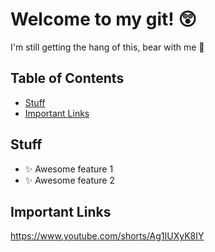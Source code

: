 # Welcome to my git! 😲

I'm still getting the hang of this, bear with me 🤔

## Table of Contents

- [Stuff](#stuff)
- [Important Links](#important_links)

## Stuff

- ✨ Awesome feature 1
- ✨ Awesome feature 2

## Important Links

https://www.youtube.com/shorts/Ag1IUXyK8IY

<!--
**Freddie-Clarke/Freddie-Clarke** is a ✨ _special_ ✨ repository because its `README.md` (this file) appears on your GitHub profile.

Here are some ideas to get you started:

- 🔭 I’m currently working on ...
- 🌱 I’m currently learning ...
- 👯 I’m looking to collaborate on ...
- 🤔 I’m looking for help with ...
- 💬 Ask me about ...
- 📫 How to reach me: ...
- 😄 Pronouns: ...
- ⚡ Fun fact: ...
-->
